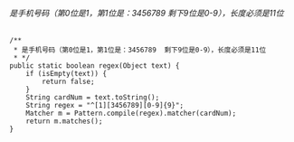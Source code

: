 ######  是手机号码（第0位是1，第1位是：3456789  剩下9位是0-9），长度必须是11位

```
/**
 * 是手机号码（第0位是1，第1位是：3456789  剩下9位是0-9），长度必须是11位
 * */
public static boolean regex(Object text) {
    if (isEmpty(text)) {
        return false;
    }
    String cardNum = text.toString();
    String regex = "^[1][3456789][0-9]{9}";
    Matcher m = Pattern.compile(regex).matcher(cardNum);
    return m.matches();
}
```